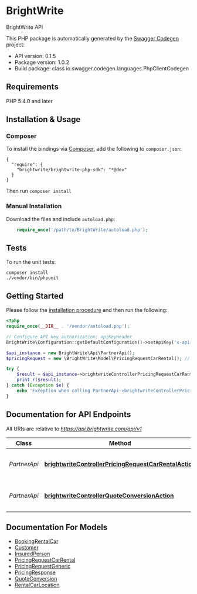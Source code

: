 # BrightWrite
BrightWrite API

This PHP package is automatically generated by the [Swagger Codegen](https://github.com/swagger-api/swagger-codegen) project:

- API version: 0.1.5
- Package version: 1.0.2
- Build package: class io.swagger.codegen.languages.PhpClientCodegen

## Requirements

PHP 5.4.0 and later

## Installation & Usage
### Composer

To install the bindings via [Composer](http://getcomposer.org/), add the following to `composer.json`:

```
{
  "require": {
    "brightwrite/brightwrite-php-sdk": "*@dev"
  }
}
```

Then run `composer install`

### Manual Installation

Download the files and include `autoload.php`:

```php
    require_once('/path/to/BrightWrite/autoload.php');
```

## Tests

To run the unit tests:

```
composer install
./vendor/bin/phpunit
```

## Getting Started

Please follow the [installation procedure](#installation--usage) and then run the following:

```php
<?php
require_once(__DIR__ . '/vendor/autoload.php');

// Configure API key authorization: apiKeyHeader
BrightWrite\Configuration::getDefaultConfiguration()->setApiKey('x-api-key', 'YOUR_API_KEY');

$api_instance = new BrightWrite\Api\PartnerApi();
$pricingRequest = new \BrightWrite\Model\PricingRequestCarRental(); // \BrightWrite\Model\PricingRequestCarRental | Pricing request should contain information about quoted policy and related booking information

try {
    $result = $api_instance->brightwriteControllerPricingRequestCarRentalAction($pricingRequest);
    print_r($result);
} catch (Exception $e) {
    echo 'Exception when calling PartnerApi->brightwriteControllerPricingRequestCarRentalAction: ', $e->getMessage(), PHP_EOL;
}
```

## Documentation for API Endpoints

All URIs are relative to *https://api.brightwrite.com/api/v1*

Class | Method | HTTP request | Description
------------ | ------------- | ------------- | -------------
*PartnerApi* | [**brightwriteControllerPricingRequestCarRentalAction**](docs/Api/PartnerApi.md#brightwritecontrollerpricingrequestcarrentalaction) | **POST** /pricingRequestCarRental | Pricing request for a car rental policy
*PartnerApi* | [**brightwriteControllerQuoteConversionAction**](docs/Api/PartnerApi.md#brightwritecontrollerquoteconversionaction) | **POST** /quoteConversion | Pricing request for car rental business.


## Documentation For Models

 - [BookingRentalCar](docs/Model/BookingRentalCar.md)
 - [Customer](docs/Model/Customer.md)
 - [InsuredPerson](docs/Model/InsuredPerson.md)
 - [PricingRequestCarRental](docs/Model/PricingRequestCarRental.md)
 - [PricingRequestGeneric](docs/Model/PricingRequestGeneric.md)
 - [PricingResponse](docs/Model/PricingResponse.md)
 - [QuoteConversion](docs/Model/QuoteConversion.md)
 - [RentalCarLocation](docs/Model/RentalCarLocation.md)
